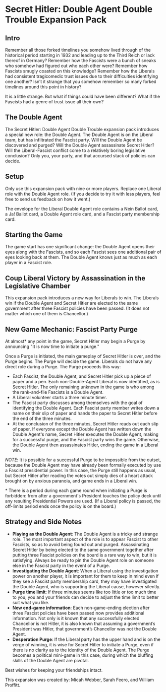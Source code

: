 # Secret Hitler: Double Agent Double Trouble Expansion Pack


## Intro

Remember all those forked timelines you somehow lived through of the historical period starting in 1932 and leading up to the Third Reich or lack thereof in Germany? Remember how the Fascists were a bunch of sneaks who somehow had figured out who each other were? Remember how Fascists smugly coasted on this knowledge? Remember how the Liberals had consistent tragicomedic trust issues due to their difficulties identifying one another? Isn’t it strange that you somehow remember so many forked timelines around this point in history?

It is a little strange. But what if things could have been different? What if the Fascists had a genre of trust issue all their own?


## The Double Agent

The Secret Hitler: Double Agent Double Trouble expansion pack introduces a special new role: the Double Agent. The Double Agent is on the Liberal team, but has infiltrated the Fascist party. Will the Double Agent be discovered and purged? Will the Double Agent assassinate Secret Hitler? Will the Liberal-Fascist conflict come to a relatively boring legislative conclusion? Only you, your party, and that accursed stack of policies can decide.


## Setup

Only use this expansion pack with nine or more players. Replace one Liberal role with the  Double Agent role. (If you decide to try it with less players, feel free to send us feedback on how it went.)

The envelope for the Liberal Double Agent role contains a Nein Ballot card, a Ja! Ballot card, a Double Agent role card, and a Fascist party membership card.


## Starting the Game

The game start has one significant change: the Double Agent opens their eyes along with the Fascists, and so each Fascist sees one additional pair of eyes looking back at them. The Double Agent knows just as much as each player in a Fascist role.

## Coup Liberal Victory by Assassination in the Legislative Chamber

This expansion pack introduces a new way for Liberals to win. The Liberals win if the Double Agent and Secret Hitler are elected to the same government after three Fascist policies have been passed. (It does not matter which one of them is Chancellor.)


## New Game Mechanic: Fascist Party Purge

At almost* any point in the game, Secret Hitler may begin a Purge by announcing "It is now time to initiate a purge."

Once a Purge is initiated, the main gameplay of Secret Hitler is over, and the Purge begins. The Purge will decide the game. Liberals do not have any direct role during a Purge. The Purge proceeds this way:

* Each Fascist, the Double Agent, and Secret Hitler pick up a piece of paper and a pen. Each non-Double-Agent Liberal is now identified, as is Secret Hitler. The only remaining unknown in the game is who among the rank-and-file Fascists is a Double Agent.
* A Liberal volunteer starts a three minute timer.
* The Fascist party discusses among themselves with the goal of identifying the Double Agent. Each Fascist party member writes down a name on their slip of paper and hands the paper to Secret Hitler before the end of the three minutes.
* At the conclusion of the three minutes, Secret Hitler reads out each slip of paper. If everyone except the Double Agent has written down the Double Agent's name, Secret Hitler executes the Double Agent, making for a successful purge, and the Fascist party wins the game. Otherwise, the Double Agent then assassinates Hitler, ending the game in a Liberal win.

*NOTE*: It is possible for a successful Purge to be impossible from the outset, because the Double Agent may have already been formally executed by use a Fascist presidential power. In this case, the Purge still happens as usual, but Secret Hitler after reading the votes out simply dies of a heart attack brought on by anxious paranoia, and game ends in a Liberal win.

&#42; There is a period during each game round when initiating a Purge is forbidden: from after a government's President touches the policy deck until any resulting Presidential Powers are used. (If a Liberal policy is passed, the off-limits period ends once the policy is on the board.)



## Strategy and Side Notes

* **Playing as the Double Agent**: The Double Agent is a tricky and strange role. The most important aspect of the role is to appear Fascist to other Fascists, so as to avoid being found out and purged. Assassinating Secret Hitler by being elected to the same government together after putting three Fascist policies on the board is a rare way to win, but it is  satisfying. Always be ready to pin the Double Agent role on someone else in the Fascist party in the event of a Purge.
* **Investigating the Double Agent**: When a Liberal using the investigation power on another player, it is important for them to keep in mind even if they see a Fascist party membership card, they may have investigated the Double Agent, who is supporting the Liberal cause, however silently.
* **Purge time limit**: If three minutes seems like too little or too much time to you, you and your friends can decide to adjust the time limit to better suit what you like.
* **New end-game information**: Each non-game-ending election after three Fascist policies have been passed now provides additional information. Not only is it known that any successfully elected Chancellor is not Hitler, it is also known that assuming a government’s President was Hitler, that government’s Chancellor was not the Double Agent.
* **Desperation Purge**: If the Liberal party has the upper hand and is on the verge of winning, it is wise for Secret Hitler to initiate a Purge, even if there is no clarity as to the identity of the Double Agent. The Purge becomes a political mini-game in this case, during which the bluffing skills of the Double Agent are pivotal.

Best wishes for keeping your friendships intact.




This expansion was created by: Micah Webber, Sarah Feero, and William Proffitt.
